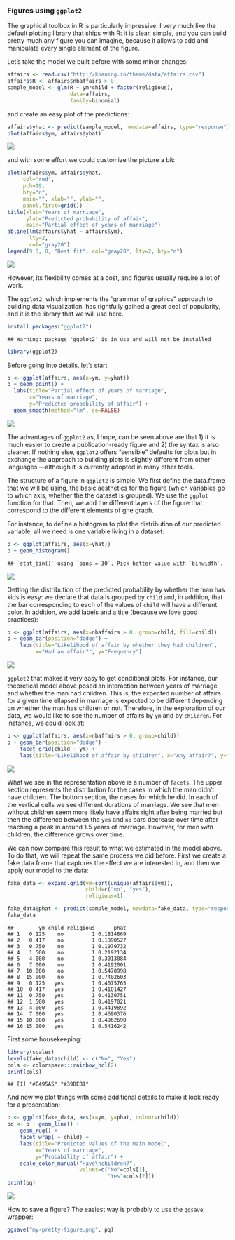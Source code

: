 ### Figures using `ggplot2`

The graphical toolbox in R is particularly impressive. I very much like
the default plotting library that ships with R: it is clear, simple, and
you can build pretty much any figure you can imagine, because it allows
to add and manipulate every single element of the figure.

Let’s take the model we built before with some minor changes:

``` r
affairs <- read.csv("http://koaning.io/theme/data/affairs.csv")
affairs$R <- affairs$nbaffairs > 0
sample_model <- glm(R ~ ym*child + factor(religious), 
                    data=affairs, 
                    family=binomial)
```

and create an easy plot of the predictions:

``` r
affairs$yhat <- predict(sample_model, newdata=affairs, type="response")
plot(affairs$ym, affairs$yhat)
```

![](./assets/unnamed-chunk-2-1.png)

and with some effort we could customize the picture a bit:

``` r
plot(affairs$ym, affairs$yhat, 
     col="red", 
     pch=19, 
     bty="n", 
     main="", xlab="", ylab="", 
     panel.first=grid())
title(xlab="Years of marriage", 
      ylab="Predicted probability of affair", 
      main="Partial effect of years of marriage")
abline(lm(affairs$yhat ~ affairs$ym), 
       lty=2, 
       col="gray20")
legend(9.5, 0, "Best fit", col="gray20", lty=2, bty="n")
```

![](./assets/betterpic-1.png)

However, its flexibility comes at a cost, and figures usually require a
lot of work.

The `ggplot2`, which implements the “grammar of graphics” approach to
building data visualization, has rightfully gained a great deal of
popularity, and it is the library that we will use here.

``` r
install.packages("ggplot2")
```

    ## Warning: package 'ggplot2' is in use and will not be installed

``` r
library(ggplot2)
```

Before going into details, let’s start

``` r
p <- ggplot(affairs, aes(x=ym, y=yhat))
p + geom_point() + 
  labs(title="Partial effect of years of marriage", 
       x="Years of marriage", 
       y="Predicted probability of affair") +
  geom_smooth(method="lm", se=FALSE)
```

![](./assets/unnamed-chunk-4-1.png)

The advantages of `ggplot2` as, I hope, can be seen above are that 1) it
is much easier to create a publication-ready figure and 2) the syntax is
also cleaner. If nothing else, `ggplot2` offers “sensible” defaults for
plots but in exchange the approach to building plots is slightly
different from other languages —although it is currently adopted in many
other tools.

The structure of a figure in `ggplot2` is simple. We first define the
data.frame that we will be using, the basic aesthetics for the figure
(which variables go to which axis, whether the the dataset is grouped).
We use the `ggplot` function for that. Then, we add the different layers
of the figure that correspond to the different elements of ghe graph.

For instance, to define a histogram to plot the distribution of our
predicted variable, all we need is one variable living in a dataset:

``` r
p <- ggplot(affairs, aes(x=yhat))
p + geom_histogram()
```

    ## `stat_bin()` using `bins = 30`. Pick better value with `binwidth`.

![](./assets/unnamed-chunk-5-1.png)

Getting the distribution of the predicted probability by whether the man
has kids is easy: we declare that data is grouped by `child` and, in
addition, that the bar corresponding to each of the values of `child`
will have a different color. In addition, we add labels and a title
(because we love good practices):

``` r
p <- ggplot(affairs, aes(x=nbaffairs > 0, group=child, fill=child))
p + geom_bar(position="dodge") +
    labs(title="Likelihood of affair by whether they had children",
         x="Had an affair?", y="Frequency")
```

![](./assets/unnamed-chunk-6-1.png)

`ggplot2` that makes it very easy to get conditional plots. For
instance, our theoretical model above posed an interaction between years
of marriage and whether the man had children. This is, the expected
number of affairs for a given time ellapsed in marriage is expected to
be different depending on whether the man has children or not.
Therefore, in the exploration of our data, we would like to see the
number of affairs by `ym` and by `children`. For instance, we could look
at:

``` r
p <- ggplot(affairs, aes(x=nbaffairs > 0, group=child))
p + geom_bar(position="dodge") +
    facet_grid(child ~ ym) +
    labs(title="Likelihood of affair by children", x="Any affair?", y="Frequency")
```

![](./assets/unnamed-chunk-7-1.png)

What we see in the representation above is a number of `facets`. The
upper section represents the distribution for the cases in which the man
didn’t have children. The bottom section, the cases for which he did. In
each of the vertical cells we see different durations of marriage. We
see that men without children seem more likely have affairs right after
being married but then the difference between the `yes` and `no` bars
decrease over time after reaching a peak in around 1.5 years of
marriage. However, for men *with* children, the difference grows over
time.

We can now compare this result to what we estimated in the model above.
To do that, we will repeat the same process we did before. First we
create a fake data frame that captures the effect we are interested in,
and then we apply our model to the data:

``` r
fake_data <- expand.grid(ym=sort(unique(affairs$ym)), 
                         child=c("no", "yes"), 
                         religious=1)

fake_data$phat <- predict(sample_model, newdata=fake_data, type="response")
fake_data
```

    ##        ym child religious      phat
    ## 1   0.125    no         1 0.1814869
    ## 2   0.417    no         1 0.1890527
    ## 3   0.750    no         1 0.1979732
    ## 4   1.500    no         1 0.2192134
    ## 5   4.000    no         1 0.3013084
    ## 6   7.000    no         1 0.4192001
    ## 7  10.000    no         1 0.5470998
    ## 8  15.000    no         1 0.7402603
    ## 9   0.125   yes         1 0.4075765
    ## 10  0.417   yes         1 0.4101427
    ## 11  0.750   yes         1 0.4130751
    ## 12  1.500   yes         1 0.4197021
    ## 13  4.000   yes         1 0.4419892
    ## 14  7.000   yes         1 0.4690376
    ## 15 10.000   yes         1 0.4962690
    ## 16 15.000   yes         1 0.5416242

First some housekeeping:

``` r
library(scales)
levels(fake_data$child) <- c("No", "Yes")
cols <- colorspace:::rainbow_hcl(2)
print(cols)
```

    ## [1] "#E495A5" "#39BEB1"

And now we plot things with some additional details to make it look
ready for a presentation:

``` r
p <- ggplot(fake_data, aes(x=ym, y=phat, colour=child))
pq <- p + geom_line() +
    geom_rug() +
    facet_wrap( ~ child) + 
    labs(title="Predicted values of the main model",
         x="Years of marriage",
         y="Probability of affair") + 
    scale_color_manual("Have\nchildren?",
                       values=c("No"=cols[1],
                                "Yes"=cols[2]))
print(pq)
```

![](./assets/unnamed-chunk-10-1.png)

How to save a figure? The easiest way is probably to use the `ggsave`
wrapper:

``` r
ggsave("my-pretty-figure.png", pq)
```
